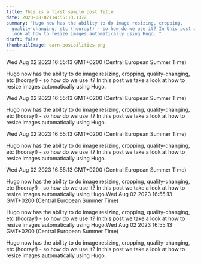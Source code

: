 ```yaml
---
title: This is a first sample post Title
date: 2023-08-02T14:55:13.137Z
summary: "Hugo now has the ability to do image resizing, cropping,
  quality-changing, etc (hooray!) - so how do we use it? In this post we take a
  look at how to resize images automatically using Hugo. "
draft: false
thumbnailImage: earn-posibilities.png
---
```

Wed Aug 02 2023 16:55:13 GMT+0200 (Central European Summer Time)

Hugo now has the ability to do image resizing, cropping, quality-changing, etc (hooray!) - so how do we use it? In this post we take a look at how to resize images automatically using Hugo.

Wed Aug 02 2023 16:55:13 GMT+0200 (Central European Summer Time)

Hugo now has the ability to do image resizing, cropping, quality-changing, etc (hooray!) - so how do we use it? In this post we take a look at how to resize images automatically using Hugo.

Wed Aug 02 2023 16:55:13 GMT+0200 (Central European Summer Time)

Hugo now has the ability to do image resizing, cropping, quality-changing, etc (hooray!) - so how do we use it? In this post we take a look at how to resize images automatically using Hugo.

Wed Aug 02 2023 16:55:13 GMT+0200 (Central European Summer Time)

Hugo now has the ability to do image resizing, cropping, quality-changing, etc (hooray!) - so how do we use it? In this post we take a look at how to resize images automatically using Hugo.Wed Aug 02 2023 16:55:13 GMT+0200 (Central European Summer Time)

Hugo now has the ability to do image resizing, cropping, quality-changing, etc (hooray!) - so how do we use it? In this post we take a look at how to resize images automatically using Hugo.Wed Aug 02 2023 16:55:13 GMT+0200 (Central European Summer Time)

Hugo now has the ability to do image resizing, cropping, quality-changing, etc (hooray!) - so how do we use it? In this post we take a look at how to resize images automatically using Hugo.